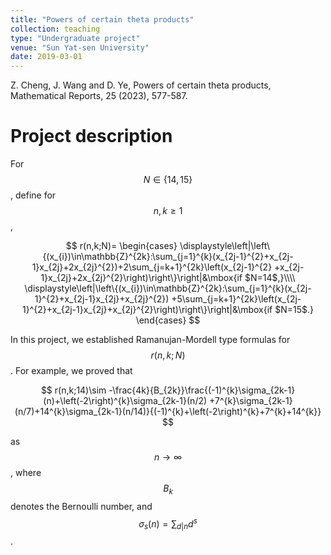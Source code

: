 ```yaml
---
title: "Powers of certain theta products"
collection: teaching
type: "Undergraduate project"
venue: "Sun Yat-sen University"
date: 2019-03-01
---
```


Z. Cheng, J. Wang and D. Ye, Powers of certain theta products, Mathematical Reports, 25 (2023), 577-587.

Project description
===
For $$N\in\{14,15\}$$, define for $$n,k\geq1$$,

$$
r(n,k;N)=
\begin{cases}
\displaystyle\left|\left\{(x_{i})\in\mathbb{Z}^{2k}:\sum_{j=1}^{k}(x_{2j-1}^{2}+x_{2j-1}x_{2j}+2x_{2j}^{2})+2\sum_{j=k+1}^{2k}\left(x_{2j-1}^{2}
+x_{2j-1}x_{2j}+2x_{2j}^{2}\right)\right\}\right|&\mbox{if $N=14$,}\\\\
\displaystyle\left|\left\{(x_{i})\in\mathbb{Z}^{2k}:\sum_{j=1}^{k}(x_{2j-1}^{2}+x_{2j-1}x_{2j}+x_{2j}^{2})
+5\sum_{j=k+1}^{2k}\left(x_{2j-1}^{2}+x_{2j-1}x_{2j}+x_{2j}^{2}\right)\right\}\right|&\mbox{if $N=15$.}
\end{cases}
$$

In this project, we established Ramanujan-Mordell type formulas for $$r(n,k;N)$$. For example, we proved that

$$
r(n,k;14)\sim -\frac{4k}{B_{2k}}\frac{(-1)^{k}\sigma_{2k-1}(n)+\left(-2\right)^{k}\sigma_{2k-1}(n/2)
+7^{k}\sigma_{2k-1}(n/7)+14^{k}\sigma_{2k-1}(n/14)}{(-1)^{k}+\left(-2\right)^{k}+7^{k}+14^{k}}
$$

as $$n\to\infty$$, where $$B_{k}$$ denotes the Bernoulli number, and $$\sigma_{s}(n)=\sum_{d|n}d^{s}$$.
